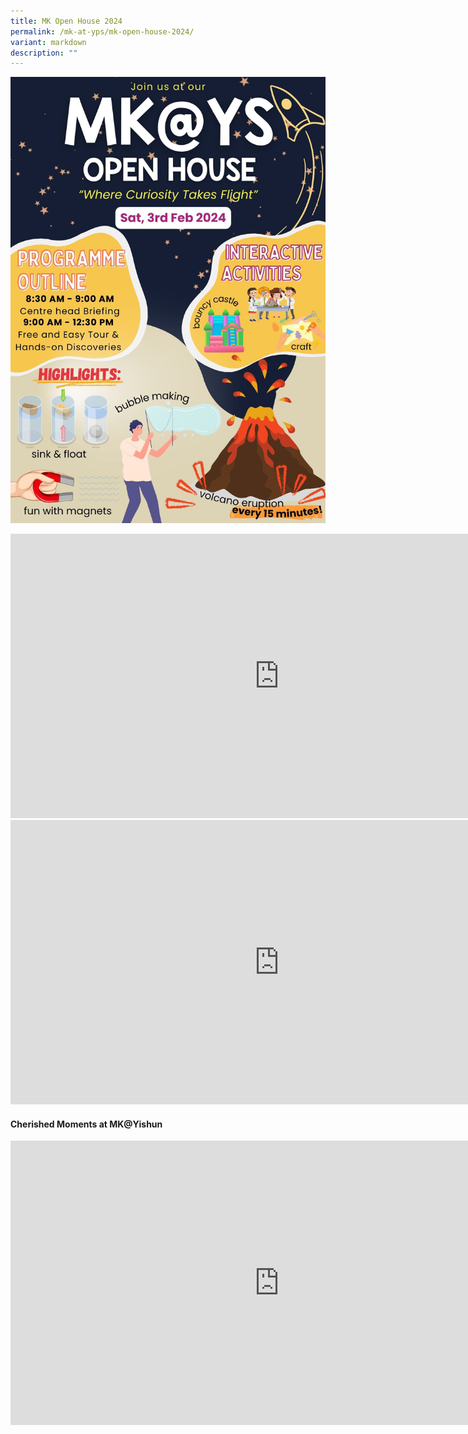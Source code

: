 ```yaml
---
title: MK Open House 2024
permalink: /mk-at-yps/mk-open-house-2024/
variant: markdown
description: ""
---
```

![](/images/Announcements/Mk/Open_House_Poster_2024.jpg)

<iframe allowfullscreen="true" height="455" width="860" frameborder="0" src="https://docs.google.com/presentation/d/e/2PACX-1vTRjvjT22_iBrOhQCE_8FNIjuY1Wvw-KTbiC5XWggmHWxAtK83zQ7fAOtL6NEs3hqAuhQx5E9k4nAtF/embed?start=true&amp;loop=true&amp;delayms=10000"></iframe>


<iframe allowfullscreen="true" height="455" width="860" frameborder="0" src="https://docs.google.com/presentation/d/e/2PACX-1vTRjvjT22_iBrOhQCE_8FNIjuY1Wvw-KTbiC5XWggmHWxAtK83zQ7fAOtL6NEs3hqAuhQx5E9k4nAtF/embed?start=true&amp;loop=true&amp;delayms=10000"></iframe>


#### **Cherished Moments at MK@Yishun**

<iframe height="455" width="860" allowfullscreen="true" frameborder="0" src="https://docs.google.com/presentation/d/e/2PACX-1vTuU3xOejeEcpEC-mL7tdYuY9AAzl_d4Y53hbxAuDlBZ8kP-Rywvpwm_UUYYIqg067blzuKvdhN_RDA/embed?start=true&amp;loop=true&amp;delayms=5000"></iframe>